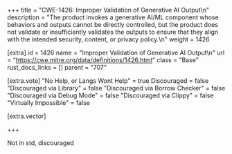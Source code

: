 +++
title = "CWE-1426: Improper Validation of Generative AI Output\n"
description = "The product invokes a generative AI/ML component whose behaviors and outputs cannot be directly controlled, but the product does not validate or insufficiently validates the outputs to ensure that they align with the intended security, content, or privacy policy.\n"
weight = 1426

[extra]
id = 1426
name = "Improper Validation of Generative AI Output\n"
url = "https://cwe.mitre.org/data/definitions/1426.html"
class = "Base"
rust_docs_links = []
parent = "707"

[extra.vote]
"No Help, or Langs Wont Help" = true
Discouraged = false
"Discouraged via Library" = false
"Discouraged via Borrow Checker" = false
"Discouraged via Debug Mode" = false
"Discouraged via Clippy" = false
"Virtually Impossible" = false

[extra.vector]

+++

Not in std, discouraged